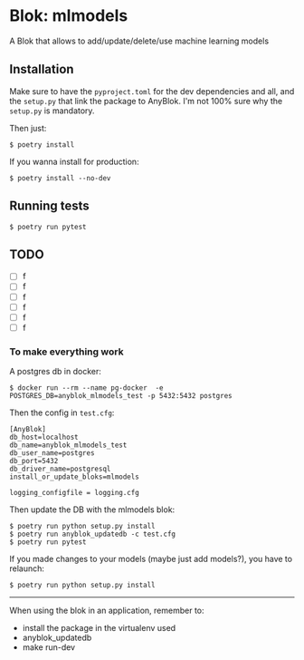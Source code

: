 # Blok: mlmodels

A Blok that allows to add/update/delete/use machine learning models

## Installation

Make sure to have the `pyproject.toml` for the dev dependencies and all,
and the `setup.py` that link the package to AnyBlok.
I'm not 100% sure why the `setup.py` is mandatory.

Then just: 
```
$ poetry install
```

If you wanna install for production:
```
$ poetry install --no-dev
```

## Running tests

```
$ poetry run pytest
```

## TODO

* [ ] f
* [ ] f
* [ ] f
* [ ] f
* [ ] f
* [ ] f

### To make everything work

A postgres db in docker:
```
$ docker run --rm --name pg-docker  -e POSTGRES_DB=anyblok_mlmodels_test -p 5432:5432 postgres
```

Then the config in `test.cfg`:
```
[AnyBlok]
db_host=localhost
db_name=anyblok_mlmodels_test
db_user_name=postgres
db_port=5432
db_driver_name=postgresql
install_or_update_bloks=mlmodels

logging_configfile = logging.cfg
```

Then update the DB with the mlmodels blok:
```
$ poetry run python setup.py install
$ poetry run anyblok_updatedb -c test.cfg
$ poetry run pytest
```

If you made changes to your models
(maybe just add models?),
you have to relaunch:
```
$ poetry run python setup.py install
```

--- 
When using the blok in an application,
remember to:
* install the package in the virtualenv used
* anyblok_updatedb
* make run-dev 